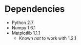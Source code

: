Dependencies
============

* Python 2.7
* Numpy 1.6.1
* Matplotlib 1.1.1
	- Known *not* to work with 1.2.1
